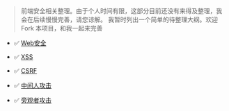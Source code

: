 > 前端安全相关整理。由于个人时间有限，这部分目前还没有来得及整理，我会在后续慢慢完善，请您谅解。
> 我暂时列出一个简单的待整理大纲。欢迎 Fork 本项目，和我一起来完善

- :white_check_mark: [Web安全](s_safe_1-Web%E5%AE%89%E5%85%A8.md)

- :white_check_mark: [XSS](s_safe_2-XSS.md)

- :white_check_mark: [CSRF](s_safe_3-CSRF.md)

- :white_check_mark: [中间人攻击](s_safe_4-%E4%B8%AD%E9%97%B4%E4%BA%BA%E6%94%BB%E5%87%BB.md)

- :white_check_mark: [旁观者攻击](s_safe_5-%E6%97%81%E8%A7%82%E8%80%85%E6%94%BB%E5%87%BB.md)
